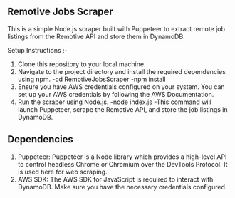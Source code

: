 Remotive Jobs Scraper
---------------------
This is a simple Node.js scraper built with Puppeteer to extract remote job listings from the Remotive API and store them in DynamoDB.

Setup Instructions :-
1. Clone this repository to your local machine.
2. Navigate to the project directory and install the required dependencies using npm.
-cd RemotiveJobsScraper
-npm install
3. Ensure you have AWS credentials configured on your system. You can set up your AWS credentials by following the AWS Documentation.
4. Run the scraper using Node.js.
-node index.js
-This command will launch Puppeteer, scrape the Remotive API, and store the job listings in DynamoDB.
   
Dependencies
------------
1. Puppeteer: Puppeteer is a Node library which provides a high-level API to control headless Chrome or Chromium over the DevTools Protocol. It is used here for web scraping.
2. AWS SDK: The AWS SDK for JavaScript is required to interact with DynamoDB. Make sure you have the necessary credentials configured.
